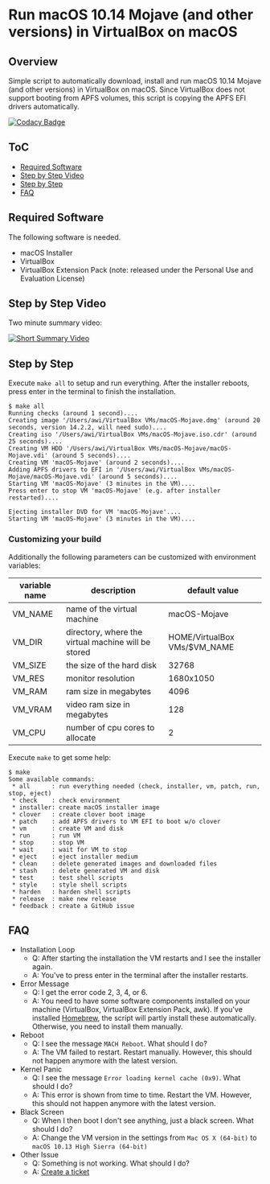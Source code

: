 # Run macOS 10.14 Mojave (and other versions) in VirtualBox on macOS

## Overview

Simple script to automatically download, install and run macOS 10.14 Mojave (and other versions) in VirtualBox on macOS. Since VirtualBox does not support booting from APFS volumes, this script is copying the APFS EFI drivers automatically.

[![Codacy Badge](https://api.codacy.com/project/badge/Grade/722e2f9736844387b611945fb430d195)](https://app.codacy.com/app/AlexanderWillner/runMacOSinVirtualBox?utm_source=github.com&utm_medium=referral&utm_content=AlexanderWillner/runMacOSinVirtualBox&utm_campaign=Badge_Grade_Dashboard)

## ToC

 * [Required Software](#required-software)
 * [Step by Step Video](#step-by-step-video)
 * [Step by Step](#step-by-step)
 * [FAQ](#faq)


##  Required Software

The following software is needed.

 * macOS Installer
 * VirtualBox
 * VirtualBox Extension Pack (note: released under the Personal Use and Evaluation License)

## Step by Step Video
 
Two minute summary video:

[![Short Summary Video](https://img.youtube.com/vi/WmETOgRuMx4/0.jpg)](https://youtu.be/WmETOgRuMx4)

## Step by Step

Execute ```make all``` to setup and run everything. After the installer reboots, press enter in the terminal to finish the installation.

```
$ make all
Running checks (around 1 second)....
Creating image '/Users/awi/VirtualBox VMs/macOS-Mojave.dmg' (around 20 seconds, version 14.2.2, will need sudo)....
Creating iso '/Users/awi/VirtualBox VMs/macOS-Mojave.iso.cdr' (around 25 seconds)....
Creating VM HDD '/Users/awi/VirtualBox VMs/macOS-Mojave/macOS-Mojave.vdi' (around 5 seconds)....
Creating VM 'macOS-Mojave' (around 2 seconds)....
Adding APFS drivers to EFI in '/Users/awi/VirtualBox VMs/macOS-Mojave/macOS-Mojave.vdi' (around 5 seconds)....
Starting VM 'macOS-Mojave' (3 minutes in the VM)....
Press enter to stop VM 'macOS-Mojave' (e.g. after installer restarted)....

Ejecting installer DVD for VM 'macOS-Mojave'....
Starting VM 'macOS-Mojave' (3 minutes in the VM)....
```

### Customizing your build

Additionally the following parameters can be customized with environment variables:

| variable name | description                                         | default value                |
|---------------|-----------------------------------------------------|------------------------------|
| VM_NAME       | name of the virtual machine                         | macOS-Mojave                 |
| VM_DIR        | directory, where the virtual machine will be stored | HOME/VirtualBox VMs/$VM_NAME |
| VM_SIZE       | the size of the hard disk                           | 32768                        |
| VM_RES        | monitor resolution                                  | 1680x1050                    |
| VM_RAM        | ram size in megabytes                               | 4096                         |
| VM_VRAM       | video ram size in megabytes                         | 128                          |
| VM_CPU        | number of cpu cores to allocate                     | 2                            |


Execute ```make``` to get some help:

```
$ make
Some available commands:
 * all      : run everything needed (check, installer, vm, patch, run, stop, eject)
 * check    : check environment
 * installer: create macOS installer image
 * clover   : create clover boot image
 * patch    : add APFS drivers to VM EFI to boot w/o clover
 * vm       : create VM and disk
 * run      : run VM
 * stop     : stop VM
 * wait     : wait for VM to stop
 * eject    : eject installer medium
 * clean    : delete generated images and downloaded files
 * stash    : delete generated VM and disk
 * test     : test shell scripts
 * style    : style shell scripts
 * harden   : harden shell scripts
 * release  : make new release
 * feedback : create a GitHub issue
```

## FAQ

* Installation Loop
  * Q: After starting the installation the VM restarts and I see the installer again.
  * A: You've to press enter in the terminal after the installer restarts.
* Error Message
  * Q: I get the error code 2, 3, 4, or 6.
  * A: You need to have some software components installed on your machine (VirtualBox, VirtualBox Extension Pack, awk). If you've installed [Homebrew](https://brew.sh), the script will partly install these automatically. Otherwise, you need to install them manually.
* Reboot
  * Q: I see the message ```MACH Reboot```. What should I do?
  * A: The VM failed to restart. Restart manually. However, this should not happen anymore with the latest version.
* Kernel Panic
  * Q: I see the message ```Error loading kernel cache (0x9)```. What should I do?
  * A: This error is shown from time to time. Restart the VM. However, this should not happen anymore with the latest version.
* Black Screen
  * Q: When I then boot I don't see anything, just a black screen. What should I do?
  * A: Change the VM version in the settings from ```Mac OS X (64-bit)``` to ```macOS 10.13 High Sierra (64-bit)```
* Other Issue
  * Q: Something is not working. What should I do?
  * A: [Create a ticket](https://github.com/AlexanderWillner/runMacOSinVirtualBox/issues/new?template=bug_report.md)
